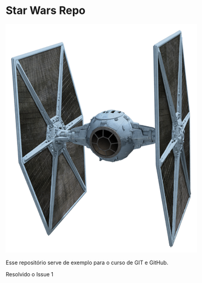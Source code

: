 ﻿# Star Wars Repo

![TIE Fighter](./TF.png)

Esse repositório serve de exemplo para o curso de GIT e GitHub.

Resolvido o Issue 1